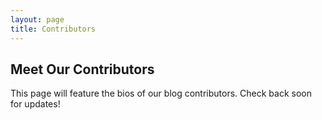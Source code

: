 ```yaml
---
layout: page
title: Contributors
---
```


## Meet Our Contributors

This page will feature the bios of our blog contributors. Check back soon for updates!
